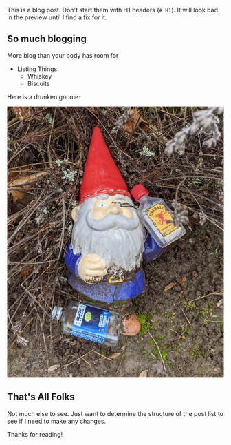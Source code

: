 This is a blog post. Don't start them with H1 headers (`# H1`). It will look bad in the preview until I find a fix for it.

## So much blogging

More blog than your body has room for

- Listing Things
  - Whiskey
  - Biscuits

Here is a drunken gnome:

![DrunkenGnome](/images/gnome.jpg)

## That's All Folks
Not much else to see. Just want to determine the structure of the post list to see if I need to make any changes.

Thanks for reading!
